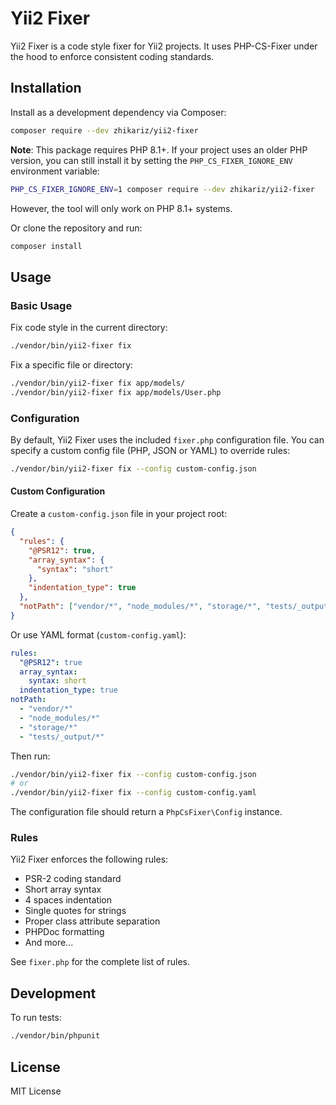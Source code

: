# Yii2 Fixer

Yii2 Fixer is a code style fixer for Yii2 projects. It uses PHP-CS-Fixer under the hood to enforce consistent coding standards.

## Installation

Install as a development dependency via Composer:

```bash
composer require --dev zhikariz/yii2-fixer
```

**Note**: This package requires PHP 8.1+. If your project uses an older PHP version, you can still install it by setting the `PHP_CS_FIXER_IGNORE_ENV` environment variable:

```bash
PHP_CS_FIXER_IGNORE_ENV=1 composer require --dev zhikariz/yii2-fixer
```

However, the tool will only work on PHP 8.1+ systems.

Or clone the repository and run:

```bash
composer install
```

## Usage

### Basic Usage

Fix code style in the current directory:

```bash
./vendor/bin/yii2-fixer fix
```

Fix a specific file or directory:

```bash
./vendor/bin/yii2-fixer fix app/models/
./vendor/bin/yii2-fixer fix app/models/User.php
```

### Configuration

By default, Yii2 Fixer uses the included `fixer.php` configuration file. You can specify a custom config file (PHP, JSON or YAML) to override rules:

```bash
./vendor/bin/yii2-fixer fix --config custom-config.json
```

#### Custom Configuration

Create a `custom-config.json` file in your project root:

```json
{
  "rules": {
    "@PSR12": true,
    "array_syntax": {
      "syntax": "short"
    },
    "indentation_type": true
  },
  "notPath": ["vendor/*", "node_modules/*", "storage/*", "tests/_output/*"]
}
```

Or use YAML format (`custom-config.yaml`):

```yaml
rules:
  "@PSR12": true
  array_syntax:
    syntax: short
  indentation_type: true
notPath:
  - "vendor/*"
  - "node_modules/*"
  - "storage/*"
  - "tests/_output/*"
```

Then run:

```bash
./vendor/bin/yii2-fixer fix --config custom-config.json
# or
./vendor/bin/yii2-fixer fix --config custom-config.yaml
```

The configuration file should return a `PhpCsFixer\Config` instance.

### Rules

Yii2 Fixer enforces the following rules:

- PSR-2 coding standard
- Short array syntax
- 4 spaces indentation
- Single quotes for strings
- Proper class attribute separation
- PHPDoc formatting
- And more...

See `fixer.php` for the complete list of rules.

## Development

To run tests:

```bash
./vendor/bin/phpunit
```

## License

MIT License
